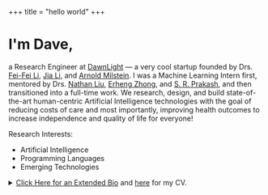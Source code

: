+++
title = "hello world"
+++

<!-- Bio {{{ -->

# I'm Dave,

a Research Engineer at [DawnLight][dawnlight] ― a very cool startup founded by
Drs. [Fei-Fei Li][feifei], [Jia Li][jia], and [Arnold Milstein][arnold]. I was
a Machine Learning Intern first, mentored by Drs. [Nathan Liu][nathan], [Erheng
Zhong][erheng], and [S. R. Prakash][prakash], and then transitioned into a
full-time work. We research, design, and build state-of-the-art human-centric
Artificial Intelligence technologies with the goal of reducing costs of care
and most importantly, improving health outcomes to increase independence and
quality of life for everyone!

Research Interests:

- Artificial Intelligence
- Programming Languages
- Emerging Technologies

<!-- }}} -->

<!-- Extended Bio {{{ -->

<details>
<summary>
  <u>Click Here for an Extended Bio</u>
  and <a href="cv.pdf">here</a> for my CV.
</summary>
<p>

Previously, I did an R&D work for [Mayo Clinic][mayo], where I first-authored
several papers that got accepted at the world's leading Artificial Intelligence
and Biomedical Informatics conferences and journals, such as [ACM-BCB][acmbcb],
[JAMIA][jamia], etc. I worked directly under Drs. [Feichen Shen][feichen] and
[Yanshan Wang][yanshan] in the division of Dr. [Hongfang Liu][hongfang].

I hold a bachelor's degree in both Computer Science and Mathematics from
[Luther College][luther], a small liberal arts college located in picturesque
Decorah, IA. During my time at college, I did collaborative and individual
research in Topology (math), Automated Unit Testing, Artificial Intelligence
and Authorship Attribution, and Programming Languages and Type Theory. As the
final Computer Science project, my team and I have built [Luther
Navigator][luthernavigator], a project that seeks to provide students a way to
share their experiences abroad.

Prior to college, I was a college dropout (I dropped out from a Georgian
college and eventually obtained my bachelor's from the US college) and worked
as a Salesman and Marketing Coordinator at [Insta][insta], a reputable
Electrical Engineering, Smart Home, and Automation company headquartered in
Tbilisi, Georgia. I have also founded a [startup][warbler], had [another
startup][unleash] project, and did some Graphic Design freelancing work.

While in high school, I have competed in national mathematical Olympiad of
Georgia and was a five-time finalist (back-to-back five times). I was also an
IMO and IPhO nominee for the national team of Georgia. Though, I focused more
on general education and never really dedicated a lot of time to math and
physics. This has ultimately earned me a gold medal for academic excellence
(granted to a handful of graduates in the country), but likely cost me
international competition medals in math and physics.

Before all that, I was a die hard football (actual football) amateur player and
fan.

Other interests include art, economics, recreational programming, music,
information theory, [video games](gaming), anime and manga, space exploration,
and cancer research.

If you really really want to reach me, execute the command below:

```sh
curl -Ls www.davidoniani.com/card | sh
```

P.S. [Install curl](https://curl.haxx.se/docs/install.html) if not already
installed.

</p>
</details>

<!-- }}} -->

<!-- Links {{{ -->

[dawnlight]: https://www.dawnlight.com/home
[feifei]: https://profiles.stanford.edu/fei-fei-li
[jia]: http://vision.stanford.edu/lijiali/
[arnold]: https://profiles.stanford.edu/arnold-milstein
[nathan]: https://scholar.google.com/citations?user=OKjAP7AAAAAJ&hl=en
[erheng]: https://scholar.google.com/citations?user=lEIE6H0AAAAJ&hl=en
[prakash]: https://www.researchgate.net/profile/S-R-Prakash
[mayo]: https://www.mayo.edu/research/departments-divisions/department-health-sciences-research/digital-health-sciences/about
[acmbcb]: https://acm-bcb.org/
[jamia]: https://academic.oup.com/jamia
[feichen]: https://www.mayo.edu/research/faculty/shen-feichen-ph-d/bio-20238745
[yanshan]: https://www.mayo.edu/research/faculty/wang-yanshan-ph-d/bio-20199713
[hongfang]: https://www.mayo.edu/research/faculty/liu-hongfang-ph-d/bio-00055092
[luther]: https://www.luther.edu/
[luthernavigator]: https://www.luthernavigator.com/
[insta]: https://www.insta.ge/?v=7516fd43adaa
[warbler]: https://www.linkedin.com/company/warblerltd
[unleash]: https://www.unleashar.net/

<!-- }}} -->
